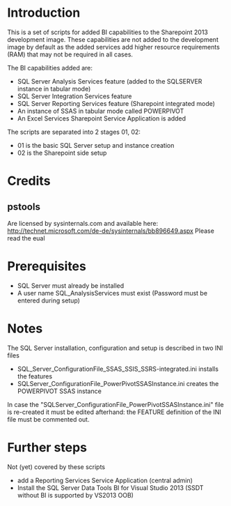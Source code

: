 ﻿# Introduction
This is a set of scripts for added BI capabilities to the Sharepoint 2013 development image. These capabilities are not added to the development image by default as the added services add higher resource requirements (RAM) that may not be required in all cases.

The BI capabilities added are:
- SQL Server Analysis Services feature  (added to the SQLSERVER instance in tabular mode)
- SQL Server Integration Services feature 
- SQL Server Reporting Services feature (Sharepoint integrated mode)
- An instance of SSAS in tabular mode called POWERPIVOT
- An Excel Services Sharepoint Service Application is added

The scripts are separated into 2 stages 01, 02:
- 01 is the basic SQL Server setup and instance creation
- 02 is the Sharepoint side setup

# Credits
## pstools
Are licensed by sysinternals.com and available here: http://technet.microsoft.com/de-de/sysinternals/bb896649.aspx
Please read the eual
 
# Prerequisites
* SQL Server must already be installed
* A user name SQL_AnalysisServices must exist (Password must be entered during setup)

# Notes


The SQL Server installation, configuration and setup is described in two INI files
- SQL_Server_ConfigurationFile_SSAS_SSIS_SSRS-integrated.ini installs the features
- SQLServer_ConfigurationFile_PowerPivotSSASInstance.ini creates the POWERPIVOT SSAS instance

In case the "SQLServer_ConfigurationFile_PowerPivotSSASInstance.ini" file is re-created it must be edited afterhand: the FEATURE definition of the INI file must be commented out. 

# Further steps
Not (yet) covered by these scripts

* add a Reporting Services Service Application (central admin)
* Install the SQL Server Data Tools BI for Visual Studio 2013 (SSDT without BI is supported by VS2013 OOB)
